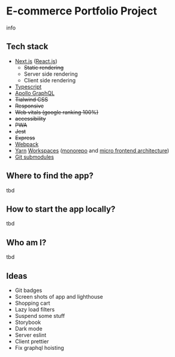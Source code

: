 # E-commerce Portfolio Project

info

## Tech stack

- [Next.js](https://nextjs.org/) ([React.js](https://reactjs.org/))
  - ~~Static rendering~~
  - Server side rendering
  - Client side rendering
- [Typescript](https://www.typescriptlang.org/)
- [Apollo GraphQL](https://www.apollographql.com/)
- ~~Tialwind CSS~~
- ~~Responsive~~
- ~~Web vitals (google ranking 100%)~~
- ~~accessibility~~
- ~~PWA~~
- ~~Jest~~
- ~~Express~~
- [Webpack](https://webpack.js.org/)
- [Yarn](https://yarnpkg.com/) [Workspaces](https://classic.yarnpkg.com/lang/en/docs/workspaces/) ([monorepo](https://monorepo.tools/) and [micro frontend architecture](https://micro-frontends.org/))
- [Git submodules](https://git-scm.com/book/nl/v2/Git-Tools-Submodules)

## Where to find the app?

tbd

## How to start the app locally?

tbd

## Who am I?

tbd

## Ideas

- Git badges
- Screen shots of app and lighthouse
- Shopping cart
- Lazy load filters
- Suspend some stuff
- Storybook
- Dark mode
- Server eslint
- Client prettier
- Fix graphql hoisting
